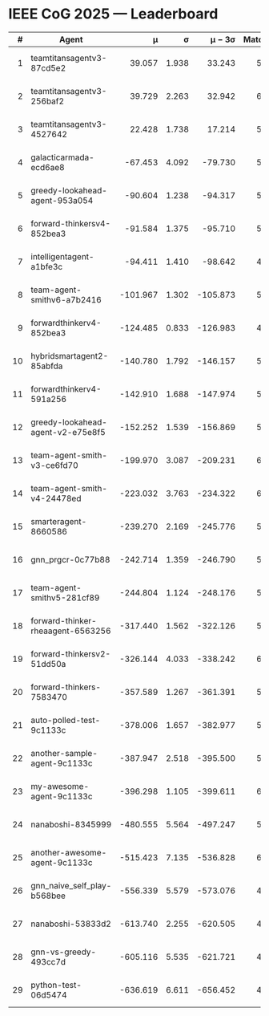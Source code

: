 # IEEE CoG 2025 — Leaderboard

| # | Agent | μ | σ | μ − 3σ | Matches | Updated |
|---:|---|---:|---:|---:|---:|---|
| 1 | teamtitansagentv3-87cd5e2 | 39.057 | 1.938 | 33.243 | 5892 | 2025-08-19 09:36 |
| 2 | teamtitansagentv3-256baf2 | 39.729 | 2.263 | 32.942 | 6148 | 2025-08-19 09:36 |
| 3 | teamtitansagentv3-4527642 | 22.428 | 1.738 | 17.214 | 5776 | 2025-08-19 09:36 |
| 4 | galacticarmada-ecd6ae8 | -67.453 | 4.092 | -79.730 | 5940 | 2025-08-19 09:36 |
| 5 | greedy-lookahead-agent-953a054 | -90.604 | 1.238 | -94.317 | 5608 | 2025-08-19 09:36 |
| 6 | forward-thinkersv4-852bea3 | -91.584 | 1.375 | -95.710 | 5019 | 2025-08-19 09:36 |
| 7 | intelligentagent-a1bfe3c | -94.411 | 1.410 | -98.642 | 4776 | 2025-08-19 09:36 |
| 8 | team-agent-smithv6-a7b2416 | -101.967 | 1.302 | -105.873 | 5740 | 2025-08-19 09:36 |
| 9 | forwardthinkerv4-852bea3 | -124.485 | 0.833 | -126.983 | 4766 | 2025-08-19 09:36 |
| 10 | hybridsmartagent2-85abfda | -140.780 | 1.792 | -146.157 | 5530 | 2025-08-19 09:36 |
| 11 | forwardthinkerv4-591a256 | -142.910 | 1.688 | -147.974 | 5235 | 2025-08-19 09:36 |
| 12 | greedy-lookahead-agent-v2-e75e8f5 | -152.252 | 1.539 | -156.869 | 5988 | 2025-08-19 09:36 |
| 13 | team-agent-smith-v3-ce6fd70 | -199.970 | 3.087 | -209.231 | 6386 | 2025-08-19 09:36 |
| 14 | team-agent-smith-v4-24478ed | -223.032 | 3.763 | -234.322 | 6066 | 2025-08-19 09:36 |
| 15 | smarteragent-8660586 | -239.270 | 2.169 | -245.776 | 5100 | 2025-08-19 09:36 |
| 16 | gnn_prgcr-0c77b88 | -242.714 | 1.359 | -246.790 | 5630 | 2025-08-19 09:36 |
| 17 | team-agent-smithv5-281cf89 | -244.804 | 1.124 | -248.176 | 5960 | 2025-08-19 09:36 |
| 18 | forward-thinker-rheaagent-6563256 | -317.440 | 1.562 | -322.126 | 5402 | 2025-08-19 09:36 |
| 19 | forward-thinkersv2-51dd50a | -326.144 | 4.033 | -338.242 | 6042 | 2025-08-19 09:36 |
| 20 | forward-thinkers-7583470 | -357.589 | 1.267 | -361.391 | 5400 | 2025-08-19 09:36 |
| 21 | auto-polled-test-9c1133c | -378.006 | 1.657 | -382.977 | 5500 | 2025-08-19 09:36 |
| 22 | another-sample-agent-9c1133c | -387.947 | 2.518 | -395.500 | 5840 | 2025-08-19 09:36 |
| 23 | my-awesome-agent-9c1133c | -396.298 | 1.105 | -399.611 | 6240 | 2025-08-19 09:36 |
| 24 | nanaboshi-8345999 | -480.555 | 5.564 | -497.247 | 5000 | 2025-08-19 09:36 |
| 25 | another-awesome-agent-9c1133c | -515.423 | 7.135 | -536.828 | 6460 | 2025-08-19 09:36 |
| 26 | gnn_naive_self_play-b568bee | -556.339 | 5.579 | -573.076 | 4860 | 2025-08-19 09:36 |
| 27 | nanaboshi-53833d2 | -613.740 | 2.255 | -620.505 | 4420 | 2025-08-19 09:36 |
| 28 | gnn-vs-greedy-493cc7d | -605.116 | 5.535 | -621.721 | 4960 | 2025-08-19 09:36 |
| 29 | python-test-06d5474 | -636.619 | 6.611 | -656.452 | 4770 | 2025-08-19 09:36 |
